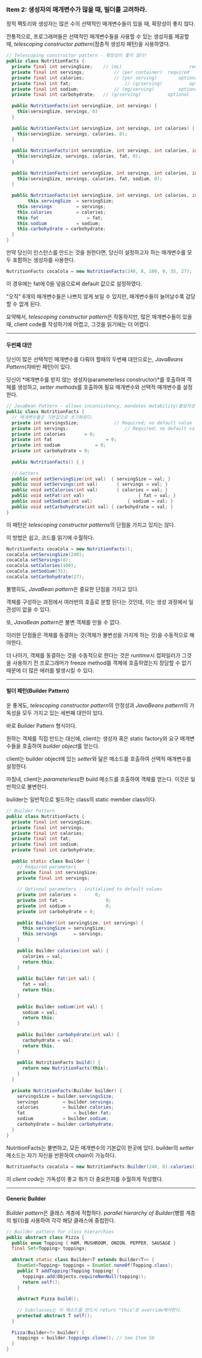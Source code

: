 ### Item 2: 생성자의 매개변수가 많을 때, 빌더를 고려하라.

정적 팩토리와 생성자는 많은 수의 선택적인 매개변수들이 있을 때, 확장성이 좋지 않다.

전통적으로, 프로그래머들은 선택적인 매개변수들을 사용할 수 있는 생성자를 제공할 때, *telescoping constructor pattern*(점층적 생성자 패턴)을 사용하였다.

```java
// Telescoping constructor pattern - 확장성이 좋지 않다!
public class NutritionFacts {
  private final int servingSize;	// (mL)							required
  private final int servings;			// (per container)	required
  private final int calories;			// (per serving)		optional
  private final int fat;					// (g/serving)			optional
  private final int sodium;				// (mg/serving)			optional
  private final int carbohydrate;	// (g/serving)			optional
  
  public NutritionFacts(int servingSize, int servings) {
    this(servingSize, servings, 0)
  }
  
  public NutritionFacts(int servingSize, int servings, int calories) {
    this(servingSize, servings, calories, 0);
  }
  
  public NutritionFacts(int servingSize, int servings, int calories, int fat) {
    this(servingSize, servings, calories, fat, 0);
  }
  
  public NutritionFacts(int servingSize, int servings, int calories, int fat, int sodium) {
    this(servingSize, servings, calories, fat, sodium, 0);
  }
  
  public NutritionFacts(int servingSize, int servings, int calories, int fat, int sodium, int carbohydrate) {
		this.servingSize  = servingSize;
    this.servings		  = servings;
    this.calories		  = calories;
    this.fat				  = fat;
    this.sodium			  = sodium;
    this.carbohydrate = carbohydrate;
  }
}
```

만약 당신이 인스턴스를 만드는 것을 원한다면, 당신이 설정하고자 하는 매개변수를 모두 포함하는 생성자를 사용한다.

```java
NutritionFacts cocaCola = new NutritionFacts(240, 8, 100, 0, 35, 27);
```

이 경우에는 fat에 0을 넣음으로써 default 값으로 설정하였다.

"오직" 6개의 매개변수들은 나쁘지 않게 보일 수 있지만, 매개변수들이 늘어날수록 감당할 수 없게 된다.

요약해서, *telescoping constructor pattern*은 작동하지만, 많은 매개변수들이 있을 때, client code를 작성하기에 어렵고, 그것을 읽기에는 더 어렵다.

-------------

#### 두번째 대안

당신이 많은 선택적인 매개변수를 다뤄야 할때의 두번째 대안으로는, *JavaBeans Pattern*(자바빈 패턴)이 있다.

당신이 *매개변수를 받지 않는 생성자(parameterless constructor)*를 호출하여 객체를 생성하고, *setter methods*를 호출하여 필요 매개변수와 선택적 매개변수를 설정한다.

```java
// JavaBean Pattern - allows inconsistency, mandates mutability(불일치성을 가지며, 가변성이 강제된다)
public class NutritionFacts {
  // 매개변수들은 기본값으로 초기화된다.
  private int servingsSize; 			// Required; no default value
  private int servings; 					// Required; no default value
  private int calories 		 = 0;
  private int fat			 		 = 0;
  private int sodium	 		 = 0;
  private int carbohydrate = 0;
  
  public NutritionFacts() { }
  
  // Setters
  public void setServingSize(int val)  { servingSize = val; }
  public void setServings(int val)		 { servings = val; }
  public void setCalories(int val)		 { calories = val; }
  public void setFat(int val)					 { fat = val; }
  public void setSodium(int val)			 { sodium = val; }
  public void setCarbohydrate(int val) { carbohydrate = val; }
}

```

이 패턴은 *telescoping constructor patterns*의 단점을 가지고 있지는 않다.

이 방법은 쉽고, 코드를 읽기에 수월하다.

```java
NutritionFacts cocaCola = new NutritionFacts();
cocaCola.setServingSize(240);
cocaCola.setServings(8);
cocaCola.setCalories(100);
cocaCola.setSodium(35);
cocaCola.setCarbohydrate(27);
```

불행히도,  *JavaBean pattern*은 중요한 단점을 가지고 있다.

객체를 구성하는 과정에서 여러번의 호출로 분할 된다는 것인데, 이는 생성 과정에서 일관성이 없을 수 있다.

 또, *JavaBean pattern*은 불변 객체를 만들 수 없다.

이러한 단점들은 객체를 동결하는 것(객체가 불변성을 가지게 하는 것)을 수동적으로 해야한다.

더 나아가, 객체를 동결하는 것을 수동적으로 한다는 것은 *runtime*시 컴파일러가 그것을 사용하기 전 프로그래머가 freeze method를 객체에 호출하였는지 장담할 수 없기 때문에 더 많은 에러를 발생시킬 수 있다.

-------------------------

#### 빌더 패턴(Builder Pattern)

운 좋게도, *telescoping constructor pattern*의 안정성과 *JavaBeans pattern*의 가독성을 모두 가지고 있는 세번째 대안이 있다.

바로 Builder Pattern 형식이다.

원하는 객체를 직접 만드는 대신에, client는 생성자 혹은 static factory와 요구 매개변수들을 호출하여 *builder object*를 얻는다.

client는 builder object에 있는 *setter*와 닮은 메소드를 호출하여 선택적 매개변수를 설정한다.

마침내, client는 *parameterless*한 build 메소드를 호출하여 객체를 얻는다. 이것은 일반적으로 불변한다.

builder는 일반적으로 빌드하는 class의 static member class이다.

```java
// Builder Pattern
public class NutritionFacts {
  private final int servingSize;
  private final int servings;
  private final int calories;
  private final int fat;
  private final int sodium;
  private final int carbohydrate;
  
  public static class Builder {
    // Required parameters
    private final int servingSize;
    private final int servings;
    
    // Optional parameters - initialized to default values
    private int calories = 		 0;
    private int fat = 				 0;
    private int sodium = 			 0;
    private int carbohydrate = 0;
    
    public Builder(int servingSize, int servings) {
      this.servingSize = servingSize;
      this.servings 	 = servings;
    }
    
    public Builder calories(int val) {
      calories = val;
      return this;
    }
    
    public Builder fat(int val) {
      fat = val;
      return this;
    }
    
    public Builder sodium(int val) {
      sodium = val;
      return this;
    }
    
    public Builder carbohydrate(int val) {
      carbohydrate = val;
      return this;
    } 
    
    public NutritionFacts build() {
      return new NutritionFacts(this);
    }
  }
  
  private NutritionFacts(Builder builder) {
    servingsSize = builder.servingsSize;
    servings 		 = builder.servings;
    calories 		 = builder.calories;
    fat 				 = builder.fat;
    sodium 			 = builder.sodium;
    carbohydrate = builder.carbohydrate;
  }
}
```

NutritionFacts는 불변하고, 모든 매개변수의 기본값이 한곳에 있다. builder의 *setter* 메소드는 자기 자신을 반환하여 *chain*이 가능하다.

```java
NutritionFacts cocaCola = new NutritionFacts.Builder(240, 8).calories(100).sodium(35).carbohydrate(27).build()
```

이 *client code*는 가독성이 좋고 뭐가 더 중요한지를 수월하게 작성했다.

------------

#### Generic Builder

*Builder pattern*은 클래스 계층에 적합하다. *parallel hierarchy of Builder*(병렬 계층의 빌더)를 사용하여 각각 해당 클래스에 중첩한다.

```java
// Builder pattern for class hierarchies
public abstract class Pizza {
  public enum Topping { HAM, MUSHROOM, ONION, PEPPER, SAUSAGE }
  final Set<Topping> toppings;
  
  abstract static class Builder<T extends Builder<T>> {
    EnumSet<Topping> toppings = EnumSet.noneOf(Topping.class);
    public T addTopping(Topping topping) {
      toppings.add(Objects.requireNonNull(topping));
      return self();
    }
    
    abstract Pizza build();
    
    // Subclasses는 이 메소드를 반드시 return "this"로 override해야한다.
    protected abstract T self();
  }
  
  Pizza(Builder<?> builder) {
    toppings = builder.toppings.clone(); // See Item 50
  }
}
```

